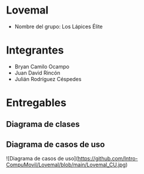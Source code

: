 # Lovemal

- Nombre del grupo: Los Lápices Élite

# Integrantes

- Bryan Camilo Ocampo
- Juan David Rincón
- Julián Rodríguez Céspedes

# Entregables

## Diagrama de clases



## Diagrama de casos de uso

<span>![</span><span>Diagrama de casos de uso</span><span>]</span><span>(</span><span>https://github.com/Intro-CompuMovil/Lovemal/blob/main/Lovemal_CU.jpg</span><span>)</span>
